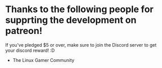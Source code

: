 # Thanks to the following people for supprting the development on patreon!
If you've pledged $5 or over, make sure to join the Discord server to get your discord reward! :D
* The Linux Gamer Community
